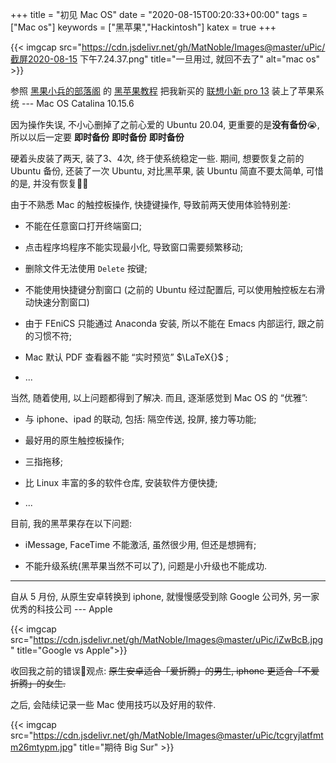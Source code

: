 +++
title = "初见 Mac OS"
date = "2020-08-15T00:20:33+00:00"
tags = ["Mac os"]
keywords = ["黑苹果","Hackintosh"]
katex = true
+++

{{< imgcap src="https://cdn.jsdelivr.net/gh/MatNoble/Images@master/uPic/截屏2020-08-15 下午7.24.37.png" title="一旦用过, 就回不去了" alt="mac os" >}}

参照 [黑果小兵的部落阁](https://blog.daliansky.net/) 的 [黑苹果教程](https://github.com/daliansky/XiaoXinPro-13-hackintosh) 把我新买的 [联想小新 pro 13](https://matnoble.me/tech/reviews/lenovo-xiaoxin-pro-13/) 装上了苹果系统 --- Mac OS Catalina 10.15.6 

因为操作失误, 不小心删掉了之前心爱的 Ubuntu 20.04, 更重要的是**没有备份**😭, 所以以后一定要  **即时备份** **即时备份** **即时备份** 

硬着头皮装了两天, 装了3、4次, 终于使系统稳定一些. 期间, 想要恢复之前的 Ubuntu 备份, 还装了一次 Ubuntu,  对比黑苹果, 装 Ubuntu 简直不要太简单, 可惜的是, 并没有恢复🤷‍♂️

由于不熟悉 Mac 的触控板操作, 快捷键操作, 导致前两天使用体验特别差:

- 不能在任意窗口打开终端窗口;

- 点击程序坞程序不能实现最小化, 导致窗口需要频繁移动;

- 删除文件无法使用 `Delete` 按键;

- 不能使用快捷键分割窗口 (之前的 Ubuntu 经过配置后, 可以使用触控板左右滑动快速分割窗口)

- 由于 FEniCS 只能通过 Anaconda 安装, 所以不能在 Emacs 内部运行, 跟之前的习惯不符;

- Mac 默认 PDF 查看器不能 “实时预览” $\LaTeX{}$ ;

- ...

当然, 随着使用, 以上问题都得到了解决.  而且, 逐渐感觉到 Mac OS 的 “优雅”:

- 与 iphone、ipad 的联动, 包括: 隔空传送, 投屏, 接力等功能;

- 最好用的原生触控板操作;

- 三指拖移;

- 比 Linux 丰富的多的软件仓库, 安装软件方便快捷;

- ...

目前, 我的黑苹果存在以下问题:

- iMessage, FaceTime 不能激活, 虽然很少用, 但还是想拥有;

- 不能升级系统(黑苹果当然不可以了), 问题是小升级也不能成功.

---

自从 5 月份, 从原生安卓转换到 iphone, 就慢慢感受到除 Google  公司外, 另一家优秀的科技公司 --- Apple 

{{< imgcap src="https://cdn.jsdelivr.net/gh/MatNoble/Images@master/uPic/iZwBcB.jpg"     title="Google vs Apple">}}

收回我之前的错误🙅观点: ~~原生安卓适合「爱折腾」的男生, iphone 更适合「不爱折腾」的女生.~~

之后, 会陆续记录一些 Mac 使用技巧以及好用的软件.

{{< imgcap src="https://cdn.jsdelivr.net/gh/MatNoble/Images@master/uPic/tcgryjlatfmtm26mtypm.jpg" title="期待 Big Sur" >}}

